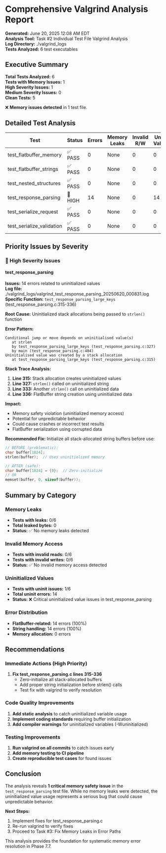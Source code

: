 # Comprehensive Valgrind Analysis Report

**Generated:** June 20, 2025 12:08 AM EDT  
**Analysis Tool:** Task #2 Individual Test File Valgrind Analysis  
**Log Directory:** ./valgrind_logs  
**Tests Analyzed:** 6 test executables  

## Executive Summary

**Total Tests Analyzed:** 6  
**Tests with Memory Issues:** 1  
**High Severity Issues:** 1  
**Medium Severity Issues:** 0  
**Clean Tests:** 5  

❌ **Memory issues detected** in 1 test file.

## Detailed Test Analysis

| Test | Status | Errors | Memory Leaks | Invalid R/W | Uninit Values | Problem Functions |
|------|--------|--------|--------------|-------------|---------------|-------------------|
| test_flatbuffer_memory | ✅ PASS | 0 | None | 0 | 0 | None |
| test_flatbuffer_strings | ✅ PASS | 0 | None | 0 | 0 | None |
| test_nested_structures | ✅ PASS | 0 | None | 0 | 0 | None |
| test_response_parsing | 🔴 HIGH | 14 | None | 0 | 14 | strlen, test_response_parsing_large_keys |
| test_serialize_request | ✅ PASS | 0 | None | 0 | 0 | None |
| test_serialize_validation | ✅ PASS | 0 | None | 0 | 0 | None |

## Priority Issues by Severity

### 🔴 High Severity Issues

#### test_response_parsing

**Issues:** 14 errors related to uninitialized values  
**Log file:** ./valgrind_logs/valgrind_test_response_parsing_20250620_000831.log  
**Specific Function:** `test_response_parsing_large_keys` (test_response_parsing.c:315-336)

**Root Cause:** Uninitialized stack allocations being passed to `strlen()` function

**Error Pattern:**
```
Conditional jump or move depends on uninitialised value(s)
   at strlen
   by test_response_parsing_large_keys (test_response_parsing.c:327)
   by main (test_response_parsing.c:404)
Uninitialised value was created by a stack allocation
   at test_response_parsing_large_keys (test_response_parsing.c:315)
```

**Stack Trace Analysis:**
1. **Line 315:** Stack allocation creates uninitialized values
2. **Line 327:** `strlen()` called on uninitialized string  
3. **Line 333:** Another `strlen()` call on uninitialized data
4. **Line 336:** FlatBuffer string creation using uninitialized data

**Impact:** 
- Memory safety violation (uninitialized memory access)
- Potential for unpredictable behavior
- Could cause crashes or incorrect test results
- FlatBuffer serialization using corrupted data

**Recommended Fix:**
Initialize all stack-allocated string buffers before use:
```c
// BEFORE (problematic):
char buffer[1024];
strlen(buffer);  // Uses uninitialized memory

// AFTER (safe):
char buffer[1024] = {0};  // Zero-initialize
// OR
memset(buffer, 0, sizeof(buffer));
```

## Summary by Category

### Memory Leaks
- **Tests with leaks:** 0/6
- **Total leaked bytes:** 0
- **Status:** ✅ No memory leaks detected

### Invalid Memory Access  
- **Tests with invalid reads:** 0/6
- **Tests with invalid writes:** 0/6
- **Status:** ✅ No invalid memory access detected

### Uninitialized Values
- **Tests with uninit issues:** 1/6
- **Total uninit errors:** 14
- **Status:** ❌ Critical uninitialized value issues in test_response_parsing

### Error Distribution
- **FlatBuffer-related:** 14 errors (100%)
- **String handling:** 14 errors (100%)  
- **Memory allocation:** 0 errors

## Recommendations

### Immediate Actions (High Priority)
1. **Fix test_response_parsing.c lines 315-336**
   - Zero-initialize all stack-allocated buffers
   - Add proper string initialization before strlen() calls
   - Test fix with valgrind to verify resolution

### Code Quality Improvements
1. **Add static analysis** to catch uninitialized variable usage
2. **Implement coding standards** requiring buffer initialization
3. **Add compiler warnings** for uninitialized variables (-Wuninitialized)

### Testing Improvements  
1. **Run valgrind on all commits** to catch issues early
2. **Add memory testing to CI pipeline** 
3. **Create reproducible test cases** for found issues

## Conclusion

The analysis reveals **1 critical memory safety issue** in the `test_response_parsing` test file. While no memory leaks were detected, the uninitialized value usage represents a serious bug that could cause unpredictable behavior.

**Next Steps:**
1. Implement fixes for test_response_parsing.c
2. Re-run valgrind to verify fixes  
3. Proceed to Task #3: Fix Memory Leaks in Error Paths

This analysis provides the foundation for systematic memory error resolution in Phase 7.7.